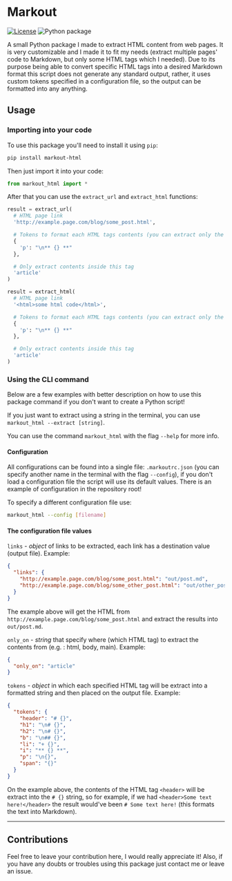 # Markout

[![License](https://img.shields.io/badge/license-MIT-informational.svg)](https://opensource.org/licenses/MIT)
![Python package](https://github.com/oAGoulart/markout/workflows/Python%20package/badge.svg)

A small Python package I made to extract HTML content from web pages. It is very customizable and I made it to fit my needs (extract multiple pages' code to Markdown, but only some HTML tags which I needed). Due to its purpose being able to convert specific HTML tags into a desired Markdown format this script does not generate any standard output, rather, it uses custom tokens specified in a configuration file, so the output can be formatted into any anything.

## Usage

### Importing into your code

To use this package you'll need to install it using `pip`:

```sh
pip install markout-html
```

Then just import it into your code:

```python
from markout_html import *
```

After that you can use the `extract_url` and `extract_html` functions:

```python
result = extract_url(
  # HTML page link
  'http://example.page.com/blog/some_post.html',

  # Tokens to format each HTML tags contents (you can extract only the ones you want)
  {
    'p': "\n** {} **"
  },

  # Only extract contents inside this tag
  'article'
)

result = extract_html(
  # HTML page link
  '<html>some html code</html>',

  # Tokens to format each HTML tags contents (you can extract only the ones you want)
  {
    'p': "\n** {} **"
  },

  # Only extract contents inside this tag
  'article'
)
```

### Using the CLI command

Below are a few examples with better description on how to use this package command if you don't want to create a Python script!

If you just want to extract using a string in the terminal, you can use `markout_html --extract [string]`.

You can use the command `markout_html` with the flag `--help` for more info.

#### Configuration

All configurations can be found into a single file: `.markoutrc.json` (you can specify another name in the terminal with the flag `--config`), if you don't load a configuration file the script will use its default values. There is an example of configuration in the repository root!

To specify a different configuration file use:

```sh
markout_html --config [filename]
```

#### The configuration file values

`links` - *object* of links to be extracted, each link has a destination value (output file).
Example:

```json
{
  "links": {
    "http://example.page.com/blog/some_post.html": "out/post.md",
    "http://example.page.com/blog/some_other_post.html": "out/other_post.md"
  }
}
```

The example above will get the HTML from `http://example.page.com/blog/some_post.html` and extract the results into `out/post.md`.

`only_on` - *string* that specify where (which HTML tag) to extract the contents from (e.g. : html, body, main).
Example:

```json
{
  "only_on": "article"
}
```

`tokens` - *object* in which each specified HTML tag will be extract into a formatted string and then placed on the output file.
Example:

```json
{
  "tokens": {
    "header": "# {}",
    "h1": "\n# {}",
    "h2": "\n# {}",
    "b": "\n## {}",
    "li": "+ {}",
    "i": "** {} **",
    "p": "\n{}",
    "span": "{}"
  }
}
```

On the example above, the contents of the HTML tag `<header>` will be extract into the `# {}` string, so for example, if we had `<header>Some text here!</header>` the result would've been `# Some text here!` (this formats the text into Markdown).

---

## Contributions

Feel free to leave your contribution here, I would really appreciate it!
Also, if you have any doubts or troubles using this package just contact me or leave an issue.
